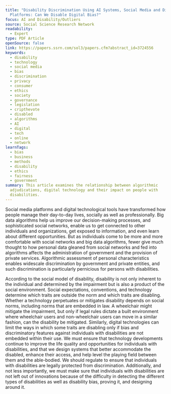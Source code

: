```yaml
---
title: "Disability Discrimination Using AI Systems, Social Media and Digital
  Platforms: Can We Disable Digital Bias?"
focus: AI and Disability/Outliers
source: Social Science Research Network
readability:
  - Expert
type: PDF Article
openSource: false
link: https://papers.ssrn.com/sol3/papers.cfm?abstract_id=3724556
keywords:
  - disability
  - technology
  - social media
  - bias
  - discrimination
  - privacy
  - consumer
  - ethics
  - society
  - governance
  - legislation
  - cripthevote
  - disabled
  - algorithms
  - AI
  - digital
  - tech
  - online
  - network
learnTags:
  - bias
  - business
  - methods
  - disability
  - ethics
  - fairness
  - government
summary: This article examines the relationship between algorithmic
  adjudications, digital technology and their impact on people with
  disabilities.
---
```

Social media platforms and digital technological tools have transformed how people manage their day-to-day lives, socially as well as professionally. Big data algorithms help us improve our decision-making processes, and sophisticated social networks, enable us to get connected to other individuals and organizations, get exposed to information, and even learn about different opportunities. But as individuals come to be more and more comfortable with social networks and big data algorithms, fewer give much thought to how personal data gleaned from social networks and fed into algorithms affects the administration of government and the provision of private services. Algorithmic assessment of personal characteristics enables widescale discrimination by government and private entities, and such discrimination is particularly pernicious for persons with disabilities.

According to the social model of disability, disability is not only inherent to the individual and determined by the impairment but is also a product of the social environment. Social expectations, conventions, and technology determine which traits are outside the norm and which traits are disabling. Whether a technology perpetuates or mitigates disability depends on social norms, including norms that are embedded in law. A wheelchair might mitigate the impairment, but only if legal rules dictate a built environment where wheelchair users and non-wheelchair users can move in a similar fashion, can the disability be mitigated. Similarly, digital technologies can limit the ways in which some traits are disabling only if bias and discriminatory features against individuals with disabilities are not embedded within their use. We must ensure that technology developments continue to improve the life quality and opportunities for individuals with disabilities, and that we design systems that better accommodate the disabled, enhance their access, and help level the playing field between them and the able-bodied. We should regulate to ensure that individuals with disabilities are legally protected from discrimination. Additionally, and not less importantly, we must make sure that individuals with disabilities are not left out of innovations because of the difficulty in detecting the different types of disabilities as well as disability bias, proving it, and designing around it.